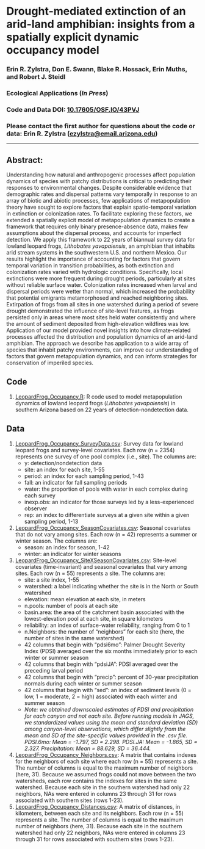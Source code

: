 # Drought-mediated extinction of an arid-land amphibian: insights from a spatially explicit dynamic occupancy model

### Erin R. Zylstra, Don E. Swann, Blake R. Hossack, Erin Muths, and Robert J. Steidl

### Ecological Applications (*In Press*)

### Code and Data DOI: [10.17605/OSF.IO/43PVJ](https://doi.org/10.17605/OSF.IO/43PVJ)

### Please contact the first author for questions about the code or data: Erin R. Zylstra (ezylstra@email.arizona.edu)
_______________________________________________________________________________________________________________________________________

## Abstract:
Understanding how natural and anthropogenic processes affect population dynamics of species with patchy distributions is critical to predicting their responses to environmental changes. Despite considerable evidence that demographic rates and dispersal patterns vary temporally in response to an array of biotic and abiotic processes, few applications of metapopulation theory have sought to explore factors that explain spatio-temporal variation in extinction or colonization rates. To facilitate exploring these factors, we extended a spatially explicit model of metapopulation dynamics to create a framework that requires only binary presence-absence data, makes few assumptions about the dispersal process, and accounts for imperfect detection. We apply this framework to 22 years of biannual survey data for lowland leopard frogs, *Lithobates yavapaiensis*, an amphibian that inhabits arid stream systems in the southwestern U.S. and northern Mexico. Our results highlight the importance of accounting for factors that govern temporal variation in transition probabilities, as both extinction and colonization rates varied with hydrologic conditions. Specifically, local extinctions were more frequent during drought periods, particularly at sites without reliable surface water. Colonization rates increased when larval and dispersal periods were wetter than normal, which increased the probability that potential emigrants metamorphosed and reached neighboring sites. Extirpation of frogs from all sites in one watershed during a period of severe drought demonstrated the influence of site-level features, as frogs persisted only in areas where most sites held water consistently and where the amount of sediment deposited from high-elevation wildfires was low. Application of our model provided novel insights into how climate-related processes affected the distribution and population dynamics of an arid-land amphibian. The approach we describe has application to a wide array of species that inhabit patchy environments, can improve our understanding of factors that govern metapopulation dynamics, and can inform strategies for conservation of imperiled species.
## Code 
1. [LeopardFrog_Occupancy.R](LeopardFrog_Occupancy.R): R code used to model metapopulation dynamics of lowland leopard frogs (*Lithobates yavapaiensis*) in southern Arizona based on 22 years of detection-nondetection data.  

## Data
1. [LeopardFrog_Occupancy_SurveyData.csv](Data/LeopardFrog_Occupancy_SurveyData.csv): Survey data for lowland leopard frogs and survey-level covariates.  Each row (n = 2354) represents one survey of one pool complex (i.e., site).  The columns are:
    - y: detection/nondetection data
    - site: an index for each site, 1-55
    - period: an index for each sampling period, 1-43
    - fall: an indicator for fall sampling periods
    - water: the proportion of pools with water in each complex during each survey
    - inexp.obs: an indicator for those surveys led by a less-experienced observer
    - rep: an index to differentiate surveys at a given site within a given sampling period, 1-13
2. [LeopardFrog_Occupancy_SeasonCovariates.csv](Data/LeopardFrog_Occupancy_SeasonCovariates.csv): Seasonal covariates that do not vary among sites.  Each row (n = 42) represents a summer or winter season.  The columns are:
    - season: an index for season, 1-42
    - winter: an indicator for winter seasons
3. [LeopardFrog_Occupancy_SiteXSeasonCovariates.csv](Data/LeopardFrog_Occupancy_SiteXSeasonCovariates.csv): Site-level covariates (time-invariant) and seasonal covariates that vary among sites.  Each row (n = 55) represents a site.  The columns are:
    - site: a site index, 1-55
    - watershed: a label indicating whether the site is in the North or South watershed
    - elevation: mean elevation at each site, in meters
    - n.pools: number of pools at each site
    - basin.area: the area of the catchment basin associated with the lowest-elevation pool at each site, in square kilometers
    - reliability: an index of surface-water reliability, ranging from 0 to 1
    - n.Neighbors: the number of “neighbors” for each site (here, the number of sites in the same watershed)
    - 42 columns that begin with “pdsi6mo”: Palmer Drought Severity Index (PDSI) averaged over the six months immediately prior to each winter or summer season
    - 42 columns that begin with “pdsiJA”: PDSI averaged over the preceding larval period
    - 42 columns that begin with “precip”: percent of 30-year precipitation normals during each winter or summer season
    - 42 columns that begin with “sed”: an index of sediment levels (0 = low, 1 = moderate, 2 = high) associated with each winter and summer season
    - *Note: we obtained downscaled estimates of PDSI and precipitation for each canyon and not each site.  Before running models in JAGS, we standardized values using the mean and standard deviation (SD) among canyon-level observations, which differ slightly from the mean and SD of the site-specific values provided in the .csv file. PDSI.6mo: Mean = -1.797, SD = 2.298. PDSI.JA: Mean = -1.865, SD = 2.327. Precipitation: Mean = 88.629, SD = 36.444.*
4. [LeopardFrog_Occupancy_Neighbors.csv](Data/LeopardFrog_Occupancy_Neighbors.csv): A matrix that contains indexes for the neighbors of each site where each row (n = 55) represents a site. The number of columns is equal to the maximum number of neighbors (here, 31).  Because we assumed frogs could not move between the two watersheds, each row contains the indexes for sites in the same watershed.  Because each site in the southern watershed had only 22 neighbors, NAs were entered in columns 23 through 31 for rows associated with southern sites (rows 1-23).
5. [LeopardFrog_Occupancy_Distances.csv](Data/LeopardFrog_Occupancy_Distances.csv): A matrix of distances, in kilometers, between each site and its neighbors.  Each row (n = 55) represents a site.  The number of columns is equal to the maximum number of neighbors (here, 31).  Because each site in the southern watershed had only 22 neighbors, NAs were entered in columns 23 through 31 for rows associated with southern sites (rows 1-23).
